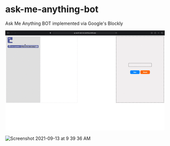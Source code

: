 
# ask-me-anything-bot
Ask Me Anything BOT implemented via Google's Blockly

![](blockly.gif)

<img width="1680" alt="Screenshot 2021-09-13 at 9 39 36 AM" src="https://user-images.githubusercontent.com/26331616/133022754-4b06dcc4-0b8c-495b-9936-6fe18dc90b48.png">


